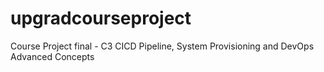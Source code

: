 # upgradcourseproject
Course Project final - C3 CICD Pipeline, System Provisioning and DevOps Advanced Concepts
